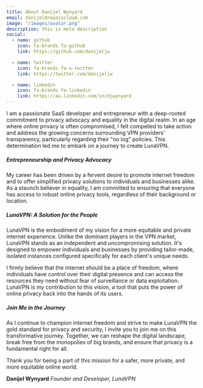 ```yaml
---
title: About Danijel Wynyard
email: danijel@repasscloud.com
image: "/images/avatar.png"
description: this is meta description
social:
  - name: github
    icon: fa-brands fa-github
    link: https://github.com/danijeljw

  - name: twitter
    icon: fa-brands fa-x-twitter
    link: https://twitter.com/danijeljw

  - name: linkedin
    icon: fa-brands fa-linkedin
    link: https://au.linkedin.com/in/djwynyard
---
```


I am a passionate SaaS developer and entrepreneur with a deep-rooted commitment to privacy advocacy and equality in the digital realm. In an age where online privacy is often compromised, I felt compelled to take action and address the growing concerns surrounding VPN providers' transparency, particularly regarding their "no log" policies. This determination led me to embark on a journey to create LunaVPN.

##### Entrepreneurship and Privacy Advocacy

My career has been driven by a fervent desire to promote internet freedom and to offer simplified privacy solutions to individuals and businesses alike. As a staunch believer in equality, I am committed to ensuring that everyone has access to robust online privacy tools, regardless of their background or location.

##### LunaVPN: A Solution for the People

LunaVPN is the embodiment of my vision for a more equitable and private internet experience. Unlike the dominant players in the VPN market, LunaVPN stands as an independent and uncompromising solution. It's designed to empower individuals and businesses by providing tailor-made, isolated instances configured specifically for each client's unique needs.

I firmly believe that the internet should be a place of freedom, where individuals have control over their digital presence and can access the resources they need without fear of surveillance or data exploitation. LunaVPN is my contribution to this vision, a tool that puts the power of online privacy back into the hands of its users.

##### Join Me in the Journey

As I continue to champion internet freedom and strive to make LunaVPN the gold standard for privacy and security, I invite you to join me on this transformative journey. Together, we can reshape the digital landscape, break free from the monopolies of big brands, and ensure that privacy is a fundamental right for all.

Thank you for being a part of this mission for a safer, more private, and more equitable online world.

**Danijel Wynyard**
*Founder and Developer, LunaVPN*
